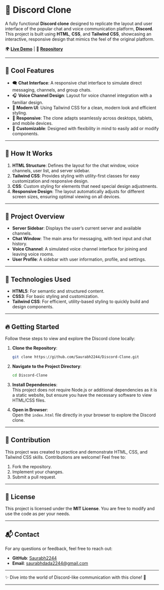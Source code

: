 
# 💬 Discord Clone

A fully functional **Discord clone** designed to replicate the layout and user interface of the popular chat and voice communication platform, **Discord**. This project is built using **HTML**, **CSS**, and **Tailwind CSS**, showcasing an interactive, responsive design that mimics the feel of the original platform.

🌍 **[Live Demo](https://discordui-clone-tailwind.netlify.app/)** | 📂 **[Repository](https://github.com/Saurabh2244/Discord-Clone)**

---

## 🚀 Cool Features

- 🗨️ **Chat Interface**: A responsive chat interface to simulate direct messaging, channels, and group chats.
- 🎧 **Voice Channel Design**: Layout for voice channel integration with a familiar design.
- 🎨 **Modern UI**: Using Tailwind CSS for a clean, modern look and efficient styling.
- 📱 **Responsive**: The clone adapts seamlessly across desktops, tablets, and mobile devices.
- 🔧 **Customizable**: Designed with flexibility in mind to easily add or modify components.

---

## 🎯 How It Works

1. **HTML Structure**: Defines the layout for the chat window, voice channels, user list, and server sidebar.
2. **Tailwind CSS**: Provides styling with utility-first classes for easy customization and responsive design.
3. **CSS**: Custom styling for elements that need special design adjustments.
4. **Responsive Design**: The layout automatically adjusts for different screen sizes, ensuring optimal viewing on all devices.

---

## 📂 Project Overview

- **Server Sidebar**: Displays the user’s current server and available channels.
- **Chat Window**: The main area for messaging, with text input and chat history.
- **Voice Channel**: A simulated voice channel interface for joining and leaving voice rooms.
- **User Profile**: A sidebar with user information, profile, and settings.

---

## 🔧 Technologies Used

- **HTML5**: For semantic and structured content.
- **CSS3**: For basic styling and customization.
- **Tailwind CSS**: For efficient, utility-based styling to quickly build and design components.

---

## 🔥 Getting Started

Follow these steps to view and explore the Discord clone locally:

1. **Clone the Repository**:  
   ```bash  
   git clone https://github.com/Saurabh2244/Discord-Clone.git  
   ```  

2. **Navigate to the Project Directory**:  
   ```bash  
   cd Discord-Clone  
   ```  

3. **Install Dependencies**:  
   This project does not require Node.js or additional dependencies as it is a static website, but ensure you have the necessary software to view HTML/CSS files.  

4. **Open in Browser**:  
   Open the `index.html` file directly in your browser to explore the Discord clone.

---

## 🌟 Contribution

This project was created to practice and demonstrate HTML, CSS, and Tailwind CSS skills. Contributions are welcome! Feel free to:

1. Fork the repository.
2. Implement your changes.
3. Submit a pull request.

---

## 📝 License

This project is licensed under the **MIT License**. You are free to modify and use the code as per your needs.

---

## 📬 Contact

For any questions or feedback, feel free to reach out:

- **GitHub**: [Saurabh2244](https://github.com/Saurabh2244)
- **Email**: [saurabhdada2244@gmail.com](mailto:saurabhdada2244@gmail.com)

---

✨ Dive into the world of Discord-like communication with this clone! 🚀

---  
